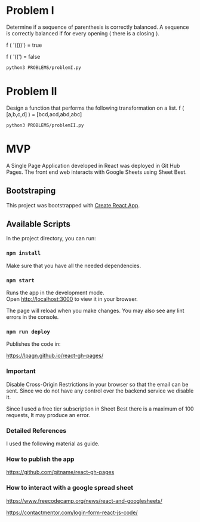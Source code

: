 # Problem I

Determine if a sequence of parenthesis is correctly balanced. A sequence is correctly balanced if for every opening ( there is a closing ).

f ( '(())') = true

f ( '((') = false

`python3 PROBLEMS/problemI.py`

# Problem II

Design a function that performs the following transformation on a list.
f ( [a,b,c,d] ) = [bcd,acd,abd,abc] 

`python3 PROBLEMS/problemII.py`

# MVP

A Single Page Application developed in React was deployed in Git Hub Pages. The front end web interacts with Google Sheets using Sheet Best.

## Bootstraping

This project was bootstrapped with [Create React App](https://github.com/facebook/create-react-app).

## Available Scripts

In the project directory, you can run:

### `npm install`

Make sure that you have all the needed dependencies.

### `npm start`

Runs the app in the development mode.\
Open [http://localhost:3000](http://localhost:3000) to view it in your browser.

The page will reload when you make changes.
You may also see any lint errors in the console.

### `npm run deploy`

Publishes the code in: 

https://lpagn.github.io/react-gh-pages/

### Important

Disable Cross-Origin Restrictions in your browser so that the email can be sent. Since we do not have any
control over the backend service we disable it.

Since I used a free tier subscription in Sheet Best there is a maximum of 100 requests, It may produce an error.

### Detailed References

I used the following material as guide.

### How to publish the app

https://github.com/gitname/react-gh-pages

### How to interact with a google spread sheet

https://www.freecodecamp.org/news/react-and-googlesheets/

https://contactmentor.com/login-form-react-js-code/

